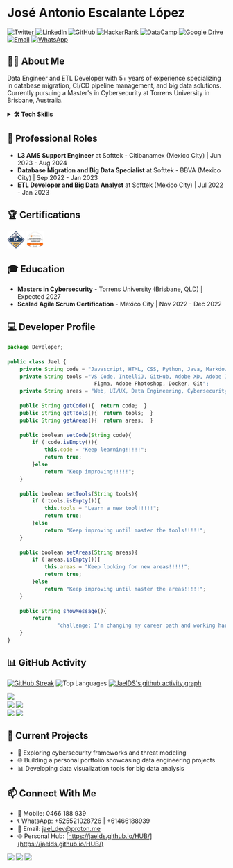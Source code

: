 # José Antonio Escalante López

[![Twitter](https://img.shields.io/badge/Twitter-@ds__jael-1DA1F2?style=flat-square&logo=twitter&logoColor=white)](https://x.com/ds_jael)
[![LinkedIn](https://img.shields.io/badge/LinkedIn-jaelds-0077B5?style=flat-square&logo=linkedin&logoColor=white)](https://www.linkedin.com/in/jaelds/)
[![GitHub](https://img.shields.io/badge/GitHub-JaelDS-181717?style=flat-square&logo=github&logoColor=white)](https://github.com/JaelDS/JaelDS)
[![HackerRank](https://img.shields.io/badge/HackerRank-n22j14__je-2EC866?style=flat-square&logo=hackerrank&logoColor=white)](https://www.hackerrank.com/profile/n22j14_je)
[![DataCamp](https://img.shields.io/badge/DataCamp-n22j14-03EF62?style=flat-square&logo=datacamp&logoColor=white)](https://www.datacamp.com/portfolio/n22j14)
[![Google Drive](https://img.shields.io/badge/Google%20Drive-Portfolio-4285F4?style=flat-square&logo=google-drive&logoColor=white)](https://drive.google.com/drive/folders/1D51z1SCafNWLlR8AeNaaqasIK-EI37MT?usp=drive_link)
[![Email](https://img.shields.io/badge/Email-jael__dev%40proton.me-8B89CC?style=flat-square&logo=protonmail&logoColor=white)](mailto:jael_dev@proton.me)
[![WhatsApp](https://img.shields.io/badge/WhatsApp-Chat-25D366?style=flat-square&logo=whatsapp&logoColor=white)](https://wa.me/+61466188939)

## 👨‍💻 About Me

Data Engineer and ETL Developer with 5+ years of experience specializing in database migration, CI/CD pipeline management, and big data solutions. Currently pursuing a Master's in Cybersecurity at Torrens University in Brisbane, Australia.

<details>
  <summary><b>🛠️ Tech Skills</b></summary>
  <br>
  
  - **Programming**: Python, SQL, Shell Scripting, Spark, Java, Javascript, HTML, CSS
  - **ETL Tools**: Informatica PowerCenter (IPC), Ab Initio, Datio
  - **Cloud & Big Data**: Google Cloud Platform (BigQuery, BigTable), Hadoop, HDFS, YARN
  - **Databases**: Oracle, Teradata, Hive
  - **Cybersecurity**: Kerberos, CyberArk, encryption, permissions management
  - **Project Management**: Agile, Scrum, Jira, CI/CD (Jenkins, Bitbucket)
  - **Tools**: VS Code, IntelliJ, GitHub, Adobe XD, Adobe Illustrator, Figma, Adobe Photoshop, Docker, Git
</details>

## 🚀 Professional Roles

- **L3 AMS Support Engineer** at Softtek - Citibanamex (Mexico City) | Jun 2023 - Aug 2024
- **Database Migration and Big Data Specialist** at Softtek - BBVA (Mexico City) | Sep 2022 - Jan 2023
- **ETL Developer and Big Data Analyst** at Softtek (Mexico City) | Jul 2022 - Jan 2023

## 🏆 Certifications

<a href="https://www.credly.com/badges/47e717f7-fd7e-400d-9f50-eba031f53618/linked_in?t=rn77jd"><img src="https://github.com/JaelDS/JaelDS/blob/main/img/certified-safe-5-practitioner.png" height="40" alt="SAFe 5 Practitioner"/></a>
<a href="https://www.informatica.com/mx/products/cloud-integration.html"><img src="https://github.com/JaelDS/JaelDS/blob/main/img/IICSS.png" height="40" alt="Cloud Data Integration for PowerCenter Developers"/></a>

## 🎓 Education

- **Masters in Cybersecurity** - Torrens University (Brisbane, QLD) | Expected 2027
- **Scaled Agile Scrum Certification** - Mexico City | Nov 2022 - Dec 2022

## 💻 Developer Profile

```javascript
package Developer;

public class Jael {
    private String code = "Javascript, HTML, CSS, Python, Java, Markdown";
    private String tools ="VS Code, IntelliJ, GitHub, Adobe XD, Adobe Illustrator, 
                            Figma, Adobe Photoshop, Docker, Git";
    private String areas = "Web, UI/UX, Data Engineering, Cybersecurity, ETL";
    
    public String getCode(){  return code;  }
    public String getTools(){  return tools;  }
    public String getAreas(){  return areas;  }
    
    public boolean setCode(String code){
        if (!code.isEmpty()){
            this.code = "Keep learning!!!!!";
            return true;
        }else
            return "Keep improving!!!!!";
    }

    public boolean setTools(String tools){
        if (!tools.isEmpty()){
            this.tools = "Learn a new tool!!!!!";
            return true;
        }else
            return "Keep improving until master the tools!!!!!";
    }

    public boolean setAreas(String areas){
        if (!areas.isEmpty()){
            this.areas = "Keep looking for new areas!!!!!";
            return true;
        }else
            return "Keep improving until master the areas!!!!!";
    }

    public String showMessage(){
        return
                "challenge: I'm changing my career path and working hard to achieve my dreams!!!!!";
    }
}
```

## 📊 GitHub Activity

[![GitHub Streak](https://github-readme-streak-stats.herokuapp.com/?user=JaelDS&theme=radical)](https://github.com/DenverCoder1/github-readme-streak-stats)
![Top Languages](https://github-readme-stats.vercel.app/api/top-langs/?username=JaelDS&layout=compact&theme=radical)
[![JaelDS's github activity graph](https://github-readme-activity-graph.vercel.app/graph?username=JaelDS&theme=github-compact)](https://github.com/ashutosh00710/github-readme-activity-graph)

<img src="https://github-profile-summary-cards.vercel.app/api/cards/profile-details?username=JaelDS&theme=radical" />

<div>
  <img src="https://github-profile-summary-cards.vercel.app/api/cards/repos-per-language?username=JaelDS&theme=radical" />
  <img src="https://github-profile-summary-cards.vercel.app/api/cards/most-commit-language?username=JaelDS&theme=radical" />
</div>

<div>
  <img src="https://github-profile-summary-cards.vercel.app/api/cards/stats?username=JaelDS&theme=radical" />
  <img src="https://github-profile-summary-cards.vercel.app/api/cards/productive-time?username=JaelDS&theme=radical" />
</div>

## 🔭 Current Projects

- 🔐 Exploring cybersecurity frameworks and threat modeling
- 🌐 Building a personal portfolio showcasing data engineering projects
- 📊 Developing data visualization tools for big data analysis

## 📫 Connect With Me

- 📱 Mobile: 0466 188 939
- 📞 WhatsApp: +525521028726 | +61466188939
- 📧 Email: [jael_dev@proton.me](mailto:jael_dev@proton.me)
- 🌐 Personal Hub: [https://jaelds.github.io/HUB/](https://jaelds.github.io/HUB/)

<a href="https://github.com/JaelDS"><img src="http://ForTheBadge.com/images/badges/built-with-love.svg" /></a>
<a href="#"><img src="https://img.shields.io/badge/Made%20with-Markdown-1f425f.svg" /></a>
<a href="mailto:n22j14.je@gmail.com" data-ajax="false"><img src="https://img.shields.io/badge/Ask%20me-anything-1abc9c.svg" /></a>

